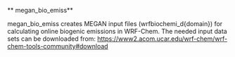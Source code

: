 ** megan_bio_emiss**

megan_bio_emiss creates MEGAN input files (wrfbiochemi_d{domain}) for calculating online biogenic emissions in WRF-Chem.
The needed input data sets can be downloaded from: https://www2.acom.ucar.edu/wrf-chem/wrf-chem-tools-community#download

